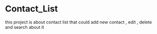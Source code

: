 # Contact_List
this project is about contact list that could add new contact , edit , delete and search about it
